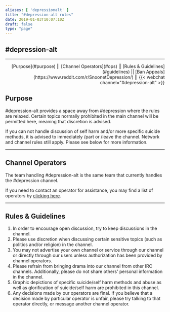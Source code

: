 ```yaml
---
aliases: [ 'depressionalt' ]
title: "#depression-alt rules"
date: 2019-01-03T10:07:10Z
draft: false
type: "page"
---
```


## <a name="top">#depression-alt</a>
<hr>

<div align="right" float="right" padding-right="3px" margin="0">
[Purpose](#purpose) || [Channel Operators](#ops) || [Rules & Guidelines](#guidelines) || [Ban Appeals](https://www.reddit.com/r/SnoonetDepression/) || {{< webchat channel="#depression-alt" >}}
</div>

## <h2><a name="#purpose">Purpose</a></h2>
#depression-alt provides a space away from #depression where the rules are relaxed. Certain topics normally prohibited in the main channel will be permitted here, meaning that discretion is advised.

If you can not handle discussion of self harm and/or more specific suicide methods, it is advised to immediately /part or /leave the channel. Network and channel rules still apply. Please see below for more information.

<hr>

## <a name="#ops">Channel Operators</a>
The team handling #depression-alt is the same team that currently handles the #depression channel.

If you need to contact an operator for assistance, you may find a list of operators by [clicking here](/depression#ops).

<hr>

## <a name="#guidelines">Rules & Guidelines</a>
1. In order to encourage open discussion, try to keep discussions in the channel.
2. Please use discretion when discussing certain sensitive topics (such as politics and/or religion) in the channel.
3. You may not advertise your own channel or service through our channel or directly through our users unless authorization has been provided by channel operators.
4. Please refrain from bringing drama into our channel from other IRC channels. Additionally, please do not share others' personal information in the channel.
5. Graphic depictions of specific suicide/self harm methods and abuse as well as glorification of suicide/self harm are prohibited in this channel.
6. Any decisions made by our operators are final. If you believe that a decision made by particular operator is unfair, please try talking to that operator directly, or message another channel operator.

